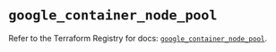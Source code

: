 # `google_container_node_pool`

Refer to the Terraform Registry for docs: [`google_container_node_pool`](https://registry.terraform.io/providers/hashicorp/google/6.7.0/docs/resources/container_node_pool).
